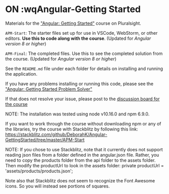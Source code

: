 # ON :wqAngular-Getting Started
Materials for the ["Angular: Getting Started"](http://bit.ly/Angular-GettingStarted) course on Pluralsight.

`APM-Start`: The starter files set up for use in VSCode, WebStorm, or other editors. **Use this to code along with the course**. (Updated for <i>Angular version 8 or higher</i>)

`APM-Final`: The completed files. Use this to see the completed solution from the course. (Updated for <i>Angular version 8 or higher</i>)

See the `README.md` file under each folder for details on installing and running the application.

If you have any problems installing or running this code, please see the ["Angular: Getting Started Problem Solver"](http://blogs.msmvps.com/deborahk/angular-2-getting-started-problem-solver/)

If that does not resolve your issue, please post to the [discussion board for the course](https://app.pluralsight.com/library/courses/angular-2-getting-started-update/discussion)

NOTE: The installation was tested using node v10.16.0 and npm 6.9.0.

If you want to work through the course without downloading npm or any of the libraries, try the course with Stackblitz by following this link: https://stackblitz.com/github/DeborahK/Angular-GettingStarted/tree/master/APM-Start

NOTE: If you chose to use Stackblitz, note that it currently does not support reading json files from a folder defined in the angular.json file. Rather, you need to copy the products folder from the api folder to the assets folder. Then modify the productUrl to look in the assets folder: private productUrl = 'assets/products/products.json';

Note also that Stackblitz does not seem to recognize the Font Awesome icons. So you will instead see portions of squares.
